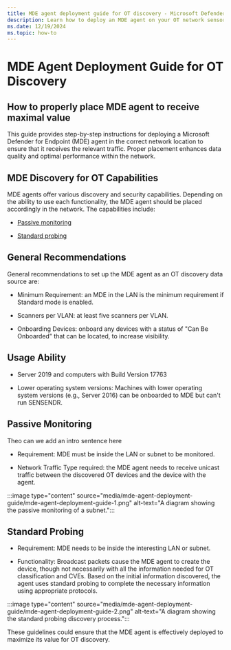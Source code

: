 ```yaml
---
title: MDE agent deployment guide for OT discovery - Microsoft Defender for IoT
description: Learn how to deploy an MDE agent on your OT network sensors.
ms.date: 12/19/2024
ms.topic: how-to
---
```

<!-- This isnt really a how-to but a concept - is that correct? Limor-->
# MDE Agent Deployment Guide for OT Discovery

## How to properly place MDE agent to receive maximal value

This guide provides step-by-step instructions for deploying a Microsoft Defender for Endpoint (MDE) agent in the correct network location to ensure that it receives the relevant traffic. Proper placement enhances data quality and optimal performance within the network.

## MDE Discovery for OT Capabilities

MDE agents offer various discovery and security capabilities. Depending on the ability to use each functionality,<!-- Theo - what does this mean? --> the MDE agent should be placed accordingly in the network. The capabilities include:

- [Passive monitoring](#passive-monitoring)

- [Standard probing](#standard-probing)

## General Recommendations

General recommendations to set up the MDE agent as an OT discovery data source are:

- Minimum Requirement: an MDE <!-- Theo - what does this mean? -->in the LAN is the minimum requirement if Standard mode is enabled.

- Scanners per VLAN: at least five scanners per VLAN.

- Onboarding Devices: onboard any devices with a status of "Can Be Onboarded" that can be located, to increase visibility.

## Usage Ability

- Server 2019 and computers with Build Version 17763

- Lower operating system versions: Machines with lower operating system versions (e.g., Server 2016) can be onboarded to MDE but can't run SENSENDR.

## Passive Monitoring

Theo can we add an intro sentence here

- Requirement: MDE must be <!-- running on? Theo? not inside-->inside the LAN or subnet to be monitored.

- Network Traffic Type<!-- Theo - do these need to be capitalised, are they a name? --> required: the MDE agent needs to receive unicast traffic between the discovered OT devices and the device with the agent.<!-- Theo - what does this mean? -->

:::image type="content" source="media/mde-agent-deployment-guide/mde-agent-deployment-guide-1.png" alt-text="A diagram showing the passive monitoring of a subnet.":::

## Standard Probing

- Requirement: MDE needs to be <!-- running on? Theo? not inside-->inside the interesting LAN or subnet.

- Functionality: Broadcast packets cause<!-- ?? allow?  --> the MDE agent to create the device, <!-- Theo - what does this mean? create the device in the inventory? link to it?find it? identify it? -->though not necessarily with all the information needed for OT classification and CVEs. Based on the initial information discovered, the agent uses standard probing to complete the necessary information using appropriate protocols.

:::image type="content" source="media/mde-agent-deployment-guide/mde-agent-deployment-guide-2.png" alt-text="A diagram showing the standard probing discovery process.":::

These guidelines could ensure that the MDE agent is effectively deployed to maximize its value for OT discovery.
